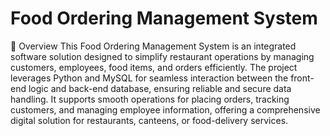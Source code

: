 # Food Ordering Management System

📑 Overview
This Food Ordering Management System is an integrated software solution designed to simplify restaurant operations by managing customers, employees, food items, and orders efficiently. The project leverages Python and MySQL for seamless interaction between the front-end logic and back-end database, ensuring reliable and secure data handling. It supports smooth operations for placing orders, tracking customers, and managing employee information, offering a comprehensive digital solution for restaurants, canteens, or food-delivery services.

